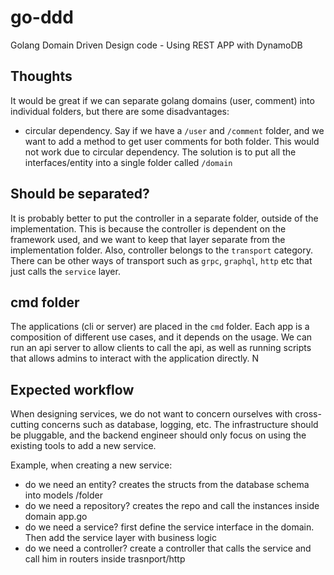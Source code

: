 # go-ddd

Golang Domain Driven Design code - Using REST APP with DynamoDB


## Thoughts

It would be great if we can separate golang domains (user, comment) into individual folders, but there are some disadvantages:
- circular dependency. Say if we have a `/user` and `/comment` folder, and we want to add a method to get user comments for both folder. This would not work due to circular dependency. The solution is to put all the interfaces/entity into a single folder called `/domain`

## Should be separated?

It is probably better to put the controller in a separate folder, outside of the implementation. This is because the controller is dependent on the framework used, and we want to keep that layer separate from the implementation folder. Also, controller belongs to the `transport` category. There can be other ways of transport such as `grpc`, `graphql`, `http` etc that just calls the `service` layer.

## cmd folder

The applications (cli or server) are placed in the `cmd` folder. Each app is a composition of different use cases, and it depends on the usage. We can run an api server to allow clients to call the api, as well as running scripts that allows admins to interact with the application directly. N


## Expected workflow

When designing services, we do not want to concern ourselves with cross-cutting concerns such as database, logging, etc. The infrastructure should be pluggable, and the backend engineer should only focus on using the existing tools to add a new service.

Example, when creating a new service:
- do we need an entity? creates the structs from the database schema into models /folder
- do we need a repository? creates the repo and call the instances inside domain app.go
- do we need a service? first define the service interface in the domain. Then add the service layer with business logic
- do we need a controller? create a controller that calls the service and call him in routers inside trasnport/http
